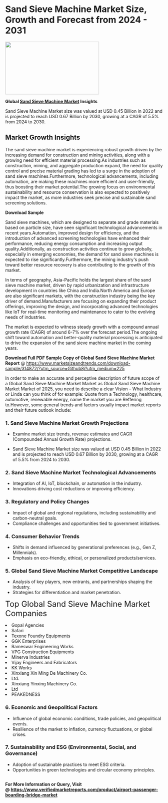<H1>Sand Sieve Machine Market Size, Growth and Forecast from 2024 - 2031</H1><img class="aligncenter size-medium wp-image-584254" src="https://thirdeyenews.in/wp-content/uploads/2024/09/Global-Market-Research-300x168.jpeg" alt="" width="300" height="168" /><p><strong>Global&nbsp;<a href="https://www.marketsizeandtrends.com/download-sample/314872/?utm_source=Github8j?utm_medium=225">Sand Sieve Machine Market</a> Insights</strong></p><p>Sand Sieve Machine Market size was valued at USD 0.45 Billion in 2022 and is projected to reach USD 0.67 Billion by 2030, growing at a CAGR of 5.5% from 2024 to 2030.</p><p><h2>Market Growth Insights</h2> <p>The sand sieve machine market is experiencing robust growth driven by the increasing demand for construction and mining activities, along with a growing need for efficient material processing.As industries such as construction, mining, and aggregate production expand, the need for quality control and precise material grading has led to a surge in the adoption of sand sieve machines.Furthermore, technological advancements, including automation, are making these machines more efficient and user-friendly, thus boosting their market potential.The growing focus on environmental sustainability and resource conservation is also expected to positively impact the market, as more industries seek precise and sustainable sand screening solutions.</p> <p><strong>Download Sample</strong></p> <p>Sand sieve machines, which are designed to separate and grade materials based on particle size, have seen significant technological advancements in recent years.Automation, improved design for efficiency, and the introduction of advanced screening technologies have enhanced their performance, reducing energy consumption and increasing output quality.Additionally, as construction activities continue to grow globally, especially in emerging economies, the demand for sand sieve machines is expected to rise significantly.Furthermore, the mining industry's push toward better resource recovery is also contributing to the growth of this market.</p> <p>In terms of geography, Asia-Pacific holds the largest share of the sand sieve machine market, driven by rapid urbanization and infrastructure development in countries like China and India.North America and Europe are also significant markets, with the construction industry being the key driver of demand.Manufacturers are focusing on expanding their product offerings, improving the design, and incorporating advanced technologies like IoT for real-time monitoring and maintenance to cater to the evolving needs of industries.</p> <p>The market is expected to witness steady growth with a compound annual growth rate (CAGR) of around 6-7% over the forecast period.The ongoing shift toward automation and better-quality material processing is anticipated to drive the expansion of the sand sieve machine market in the coming years.</p> <p><span class=""><strong>Download Full PDF Sample Copy of Global Sand Sieve Machine Market Report</strong> @ <a href="https://www.marketsizeandtrends.com/download-sample/314872/?utm_source=Github8j?utm_medium=225" target="_blank">https://www.marketsizeandtrends.com/download-sample/314872/?utm_source=Github8j?utm_medium=225</a></span></p><p>In order to make an accurate and perceptive description of future scope of a Global&nbsp;Sand Sieve Machine Market Market as Global&nbsp;Sand Sieve Machine Market Market of 2025, you need to describe a clear Vision &ndash; What Industry or Linda can you think of for example: Quote from a Technology, healthcare, automotive, renewable energy, name the market you are Reffering to.However, some general trends and factors usually impact market reports and their future outlook include:</p><h3>1.&nbsp;<strong>Sand Sieve Machine Market Growth Projections</strong></h3><ul><li>Examine market size trends, revenue estimates and CAGR (Compounded Annual Growth Rate) projections.</li><li><p>Sand Sieve Machine Market size was valued at USD 0.45 Billion in 2022 and is projected to reach USD 0.67 Billion by 2030, growing at a CAGR of 5.5% from 2024 to 2030.</p></li></ul><h3>2.&nbsp;<strong>Sand Sieve Machine Market Technological Advancements</strong></h3><ul><li>Integration of AI, IoT, blockchain, or automation in the industry.</li><li>Innovations driving cost reductions or improving efficiency.</li></ul><h3>3.&nbsp;<strong>Regulatory and Policy Changes</strong></h3><ul><li>Impact of global and regional regulations, including sustainability and carbon-neutral goals.</li><li>Compliance challenges and opportunities tied to government initiatives.</li></ul><h3>4.&nbsp;<strong>Consumer Behavior Trends</strong></h3><ul><li>Shifts in demand influenced by generational preferences (e.g., Gen Z, Millennials).</li><li>Emphasis on eco-friendly, ethical, or personalized products/services.</li></ul><h3>5.&nbsp;<strong>Global Sand Sieve Machine Market Competitive Landscape</strong></h3><ul><li>Analysis of key players, new entrants, and partnerships shaping the industry.</li><li>Strategies for differentiation and market penetration.</li></ul><p data-pm-slice="1 1 []"><span style="color: inherit; font-family: inherit; font-size: 25px;">Top Global Sand Sieve Machine Market Companies</span></p><div class="" data-test-id=""><p><li>Gopal Agencies</li><li> Safari</li><li> Texone Foundry Equipments</li><li> GGK Enterprises</li><li> Rameswar Engineering Works</li><li> VPG Construction Equipments</li><li> Minerva Industries</li><li> Vijay Engineers and Fabricators</li><li> KK Works</li><li> Xinxiang Xin Ming De Machinery Co.</li><li> Ltd.</li><li> Xinxiang Yinxing Machinery Co.</li><li>Ltd</li><li> PEAKEDNESS</li></p></div><h3>6.&nbsp;<strong>Economic and Geopolitical Factors</strong></h3><ul><li>Influence of global economic conditions, trade policies, and geopolitical events.</li><li>Resilience of the market to inflation, currency fluctuations, or global crises.</li></ul><h3>7.&nbsp;<strong>Sustainability and ESG (Environmental, Social, and Governance)</strong></h3><ul><li>Adoption of sustainable practices to meet ESG criteria.</li><li>Opportunities in green technologies and circular economy principles.</li></ul><h2><strong style="font-size: 14px;">For More Information or Query, Visit @&nbsp;</strong><a style="background-color: #ffffff; font-size: 14px;" href="https://www.marketsizeandtrends.com/report/sand-sieve-machine-market/" target="_blank">https://www.verifiedmarketreports.com/product/airport-passenger-boarding-bridge-market</a></h2>